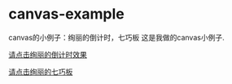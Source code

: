 # canvas-example
canvas的小例子：绚丽的倒计时，七巧板
这是我做的canvas小例子.


[请点击绚丽的倒计时效果](https://smile-ucas.github.io/canvas-example/index.html)


[请点击绚丽的七巧板](https://smile-ucas.github.io/canvas-example/qiqiaoban.html)
